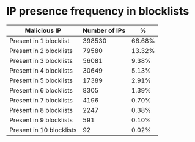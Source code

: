# IP presence frequency in blocklists
| Malicious IP | Number of IPs | % |
|----|----|----|
| Present in 1 blocklist | 398530 | 66.68% |
| Present in 2 blocklists | 79580 | 13.32% |
| Present in 3 blocklists | 56081 | 9.38% |
| Present in 4 blocklists | 30649 | 5.13% |
| Present in 5 blocklists | 17389 | 2.91% |
| Present in 6 blocklists | 8305 | 1.39% |
| Present in 7 blocklists | 4196 | 0.70% |
| Present in 8 blocklists | 2247 | 0.38% |
| Present in 9 blocklists | 591 | 0.10% |
| Present in 10 blocklists | 92 | 0.02% |
